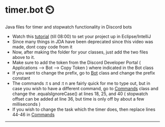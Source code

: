 # timer.bot ⏲️
Java files for timer and stopwatch functionality in Discord bots

* Watch this [tutorial](https://www.youtube.com/watch?v=jGrD8AZfTig) (till 08:00) to set your project up in Eclipse/IntelliJ 
* Since many things in JDA have been deprecated since this video was made, dont copy code from it
* Now, after making the folder for your classes, just add the two files above to it. 
* Make sure to add the token from the Discord Developer Portal ( Applications --> Bot --> Copy Token ) where indicated in the Bot class
* If you want to change the prefix, go to [Bot](https://github.com/AkshathRaghav/timer.bot/blob/main/src/Bot.java) class and change the prefix constant 
* The commands :t s and :t n are fairly quick for me to type out, but in case you wish to have a different command, go to [Commands](https://github.com/AkshathRaghav/timer.bot/blob/main/src/Commands.java) class and change the .equalsIgnoreCase() at lines 18, 25, and 40 ( stopwatch offset can be added at line 36, but time is only off by about a few milliseconds )
* If you wish to change the task which the timer does, then replace lines 44-46 in [Commands](https://github.com/AkshathRaghav/timer.bot/blob/main/src/Commands.java) 
<hr>
